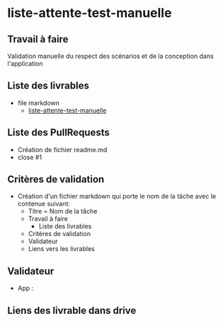 # liste-attente-test-manuelle

## Travail à faire 
Validation manuelle du respect des scénarios et de la conception dans l'application

## Liste des livrables 
- file markdown 
  - [liste-attente-test-manuelle](https://github.com/cnmh/test/blob/yasmine/liste-attente-test-manuelle/liste-attente-test-manuelle.md)

## Liste des PullRequests

- Création de fichier readme.md
- close #1

## Critères de validation
- Création d'un fichier markdown qui porte le nom de la tâche avec le contenue suivant:
    - Titre = Nom de la tâche
    - Travail à faire
      - Liste des livrables 
    - Critères de validation
    - Validateur 
    - Liens vers les livrables

## Validateur 
- App :  
## Liens des livrable dans drive
